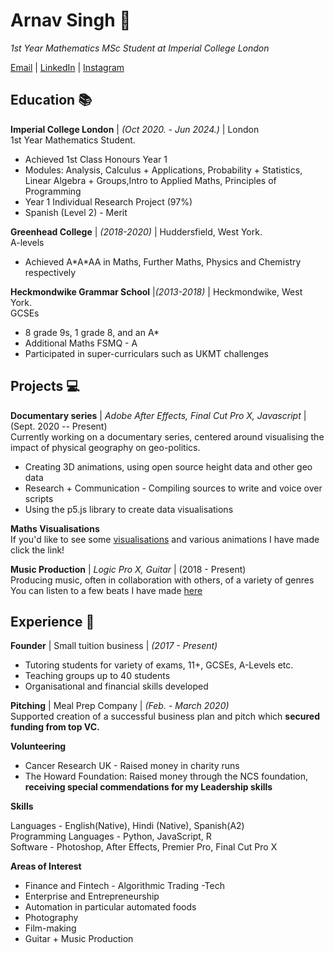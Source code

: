 # Arnav Singh 🐒

_1st Year Mathematics MSc Student at Imperial College London_ <br>

[Email](mailto:arnav.singh20@imperial.ac.uk) | [LinkedIn](https://https://www.linkedin.com/in/arnav-singh-526b671b4//) | [Instagram](https://www.instagram.com/arnav_singh/)

## Education 📚

**Imperial College London** | _(Oct 2020. - Jun 2024.)_ | London <br>
1st Year Mathematics Student.
  - Achieved 1st Class Honours Year 1
  - Modules: Analysis, Calculus + Applications, Probability + Statistics, Linear Algebra + Groups,Intro to Applied Maths, Principles of Programming <br>
  - Year 1 Individual Research Project (97%)
  - Spanish (Level 2) - Merit

**Greenhead College** | _(2018-2020)_ | Huddersfield, West York. <br>
A-levels
  - Achieved A\*A\*AA in Maths, Further Maths, Physics and Chemistry respectively

**Heckmondwike Grammar School** |_(2013-2018)_ | Heckmondwike, West York. <br>
GCSEs
  - 8 grade 9s, 1 grade 8, and an A*
  - Additional Maths FSMQ - A
  - Participated in super-curriculars such as UKMT challenges
  
## Projects 💻

**Documentary series** | _Adobe After Effects, Final Cut Pro X, Javascript_ | (Sept. 2020 -- Present) <br>
Currently working on a documentary series, centered around visualising the impact of physical geography on geo-politics. <br>
- Creating 3D animations, using open source height data and other geo data
- Research + Communication - Compiling sources to write and voice over scripts
- Using the p5.js library to create data visualisations

**Maths Visualisations** <br>
If you'd like to see some [visualisations](https://arnavs1ngh.github.io/visuals/) and various animations I have made click the link!

**Music Production** | _Logic Pro X, Guitar_ | (2018 - Present) <br>
Producing music, often in collaboration with others, of a variety of genres <br>
You can listen to a few beats I have made [here](https://soundcloud.com/arnav-singh-935815474/sets/if-you-come-up-for-an)

## Experience 🔬

**Founder** | Small tuition business | _(2017 - Present)_ <br>
- Tutoring students for variety of exams, 11+, GCSEs, A-Levels etc.
- Teaching groups up to 40 students
- Organisational and financial skills developed

**Pitching** | Meal Prep Company | _(Feb. - March 2020)_ <br>
Supported creation of a successful business plan and pitch which **secured funding from top VC.**


**Volunteering**
- Cancer Research UK - Raised money in charity runs
- The Howard Foundation: Raised money through the NCS foundation, **receiving special commendations for my Leadership skills**

**Skills**

Languages - English(Native), Hindi (Native), Spanish(A2) <br>
Programming Languages - Python, JavaScript, R <br>
Software - Photoshop, After Effects, Premier Pro, Final Cut Pro X <br>

**Areas of Interest**

- Finance and Fintech - Algorithmic Trading
-Tech
- Enterprise and Entrepreneurship
- Automation in particular automated foods
- Photography
- Film-making
- Guitar + Music Production

